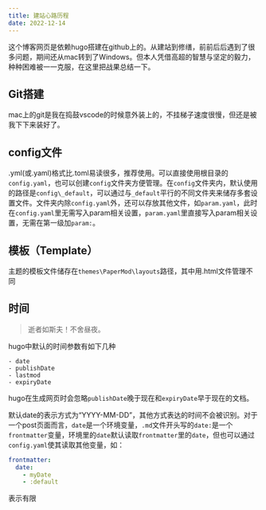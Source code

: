 ```yaml
---
title: 建站心路历程
date: 2022-12-14
---
```

这个博客网页是依赖hugo搭建在github上的。从建站到修缮，前前后后遇到了很多问题，期间还从mac转到了Windows。但本人凭借高超的智慧与坚定的毅力，种种困难被一一克服，在这里把战果总结一下。



## Git搭建

mac上的git是我在捣鼓vscode的时候意外装上的，不挂梯子速度很慢，但还是被我下下来装好了。

## config文件

.yml(或.yaml)格式比.toml易读很多，推荐使用。可以直接使用根目录的``config.yaml``，也可以创建``config``文件夹方便管理。在``config``文件夹内，默认使用的路径是``config\_default``，可以通过与``_default``平行的不同文件夹来储存多套设置文件。文件夹内除``config.yaml``外，还可以存放其他文件，如``param.yaml``，此时在``config.yaml``里无需写入param相关设置，``param.yaml``里直接写入param相关设置，无需在第一级加``param:``。

## 模板（Template）

主题的模板文件储存在``themes\PaperMod\layouts``路径，其中用.html文件管理不同

## 时间

> 逝者如斯夫！不舍昼夜。

hugo中默认的时间参数有如下几种
```
- date
- publishDate
- lastmod
- expiryDate
```
hugo在生成网页时会忽略``publishDate``晚于现在和``expiryDate``早于现在的文档。



默认date的表示方式为“YYYY-MM-DD”，其他方式表达的时间不会被识别。对于一个post页面而言，``date``是一个环境变量，``.md``文件开头写的``date:``是一个``frontmatter``变量，环境里的``date``默认读取``frontmatter``里的``date``，但也可以通过``config.yaml``使其读取其他变量，如：

```yaml
frontmatter: 
  date: 
    - myDate 
    - :default
```

表示有限

